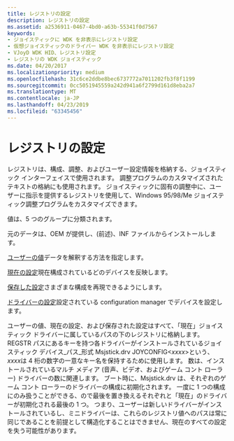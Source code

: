 ```yaml
---
title: レジストリの設定
description: レジストリの設定
ms.assetid: a2536911-0467-4bd0-a63b-55341f0d7567
keywords:
- ジョイスティックに WDK を非表示にレジストリ設定
- 仮想ジョイスティックのドライバー WDK を非表示にレジストリ設定
- VJoyD WDK HID、レジストリ設定
- レジストリの WDK ジョイスティック
ms.date: 04/20/2017
ms.localizationpriority: medium
ms.openlocfilehash: 31c6ce2ddbe8bec6737772a7011202fb3f8f1199
ms.sourcegitcommit: 0cc5051945559a242d941a6f2799d161d8eba2a7
ms.translationtype: MT
ms.contentlocale: ja-JP
ms.lasthandoff: 04/23/2019
ms.locfileid: "63345456"
---
```

# <a name="registry-settings"></a>レジストリの設定





レジストリは、構成、調整、およびユーザー設定情報を格納する、ジョイスティック インターフェイスで使用されます。 調整プログラムのカスタマイズされたテキストの格納にも使用されます。 ジョイスティックに固有の調整中に、ユーザーに指示を提供するレジストリを使用して、Windows 95/98/Me ジョイスティック調整プログラムをカスタマイズできます。

値は、5 つのグループに分類されます。

元のデータは、OEM が提供し、(前述)、INF ファイルからインストールします。

[ユーザーの値](user-values.md)データを解釈する方法を指定します。

[現在の設定](current-settings.md)現在構成されているどのデバイスを反映します。

[保存した設定](saved-settings.md)さまざまな構成を再現できるようにします。

[ドライバーの設定](driver-settings.md)設定されている configuration manager でデバイスを設定します。

ユーザーの値、現在の設定、および保存された設定はすべて、「現在」ジョイスティック ドライバーに属しているパスの下のレジストリに格納します。 REGSTR パスにあるキーを持つ各ドライバーがインストールされているジョイスティック デバイス\_パス\_形式 Msjstick.drv JOYCONFIG&lt;*xxxx*&gt;という、 *xxxx*は 4 桁の数字の一意なキー名を保持するために使用します。 数は、インストールされているマルチ メディア (音声、ビデオ、およびゲーム コント ローラー) ドライバーの数に関連します。 ブート時に、Msjstick.drv は、それぞれのゲーム コント ローラーのドライバーの構成に初期化されます。 一度に 1 つの構成にのみ扱うことができる、ので最後を置き換えるそれぞれと「現在」のドライバーが初期化される最後の 1 つ。 つまり、ユーザーは新しいドライバーがインストールされているし、ミニドライバーは、これらのレジストリ値へのパスは常に同じであることを前提として構造化することはできません、現在のすべての設定を失う可能性があります。

 

 




